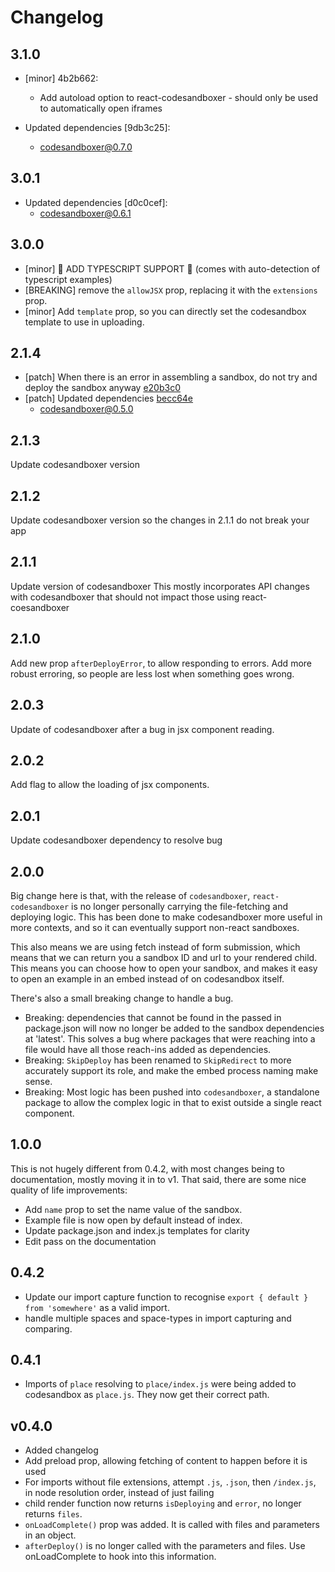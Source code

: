 # Changelog

## 3.1.0
- [minor] 4b2b662:

  - Add autoload option to react-codesandboxer - should only be used to automatically open iframes
- Updated dependencies [9db3c25]:
  - codesandboxer@0.7.0

## 3.0.1
- Updated dependencies [d0c0cef]:
  - codesandboxer@0.6.1

## 3.0.0

- [minor] 🎉 ADD TYPESCRIPT SUPPORT 🎉 (comes with auto-detection of typescript examples)
- [BREAKING] remove the `allowJSX` prop, replacing it with the `extensions` prop.
- [minor] Add `template` prop, so you can directly set the codesandbox template to use in uploading.

## 2.1.4
- [patch] When there is an error in assembling a sandbox, do not try and deploy the sandbox anyway [e20b3c0](e20b3c0)
- [patch] Updated dependencies [becc64e](becc64e)
  - codesandboxer@0.5.0

## 2.1.3

Update codesandboxer version

## 2.1.2

Update codesandboxer version so the changes in 2.1.1 do not break your app

## 2.1.1

Update version of codesandboxer
This mostly incorporates API changes with codesandboxer that should not impact
those using react-coesandboxer

## 2.1.0

Add new prop `afterDeployError`, to allow responding to errors.
Add more robust erroring, so people are less lost when something goes wrong.

## 2.0.3

Update of codesandboxer after a bug in jsx component reading.

## 2.0.2

Add flag to allow the loading of jsx components.

## 2.0.1

Update codesandboxer dependency to resolve bug

## 2.0.0

Big change here is that, with the release of `codesandboxer`, `react-codesandboxer` is no longer personally carrying the file-fetching and deploying logic. This has been done to make codesandboxer more useful in more contexts, and so it can eventually support non-react sandboxes.

This also means we are using fetch instead of form submission, which means that we can return you a sandbox ID and url to your rendered child. This means you can choose how to open your sandbox, and makes it easy to open an example in an embed instead of on codesandbox itself.

There's also a small breaking change to handle a bug.

* Breaking: dependencies that cannot be found in the passed in package.json will now no longer be added to the sandbox dependencies at 'latest'. This solves a bug where packages that were reaching into a file would have all those reach-ins added as dependencies.
* Breaking: `SkipDeploy` has been renamed to `SkipRedirect` to more accurately support its role, and make the embed process naming make sense.
* Breaking: Most logic has been pushed into `codesandboxer`, a standalone package to allow the complex logic in that to exist outside a single react component.

## 1.0.0

This is not hugely different from 0.4.2, with most changes being to documentation, mostly moving it in to v1. That said, there are some nice quality of life improvements:

* Add `name` prop to set the name value of the sandbox.
* Example file is now open by default instead of index.
* Update package.json and index.js templates for clarity
* Edit pass on the documentation

## 0.4.2

* Update our import capture function to recognise `export { default } from 'somewhere'` as a valid import.
* handle multiple spaces and space-types in import capturing and comparing.

## 0.4.1

* Imports of `place` resolving to `place/index.js` were being added to codesandbox as `place.js`. They now get their correct path.

## v0.4.0

* Added changelog
* Add preload prop, allowing fetching of content to happen before it is used
* For imports without file extensions, attempt `.js`, `.json`, then `/index.js`, in node resolution order, instead of just failing
* child render function now returns `isDeploying` and `error`, no longer returns `files`.
* `onLoadComplete()` prop was added. It is called with files and parameters in an object.
* `afterDeploy()` is no longer called with the parameters and files. Use onLoadComplete to hook into this information.
